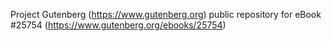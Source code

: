 Project Gutenberg (https://www.gutenberg.org) public repository for eBook #25754 (https://www.gutenberg.org/ebooks/25754)

